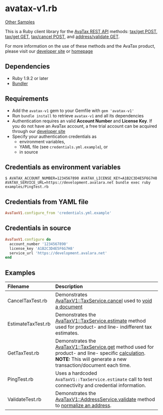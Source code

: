 avatax-v1.rb
=====================
[Other Samples](http://developer.avalara.com/avatax/sample-code)

This is a Ruby client library for the [AvaTax REST API](http://developer.avalara.com/avatax/tax/v1)
methods:
[tax/get POST](http://developer.avalara.com/avatax/tax/v1#getTax),
[tax/get GET](http://developer.avalara.com/avatax/tax/v1#estimateTax),
[tax/cancel POST](http://developer.avalara.com/avatax/tax/v1#cancelTax), and
[address/validate GET](http://developer.avalara.com/avatax/tax/v1#validateAddress).

For more information on the use of these methods and the AvaTax product, please
visit our [developer site](http://developer.avalara.com/) or [homepage](http://www.avalara.com/)

Dependencies
-----------
- Ruby 1.9.2 or later
- [Bundler](http://bundler.io)

Requirements
----------
- Add the `avatax-v1` gem to your Gemfile with `gem 'avatax-v1'`
- Run `bundle install` to retrieve `avatax-v1` and all its dependencies
- Authentication requires an valid **Account Number** and **License Key**. If you do not have an AvaTax account, a free trial account can be acquired through our [developer site](http://developer.avalara.com/avatax/get-started)
- Specify your authentication credentials as
  - environment variables,
  - YAML file (see `credentials.yml.example`), or
  - in source

Credentials as environment variables
------------------------------------
```shell
$ AVATAX_ACCOUNT_NUMBER=1234567890 AVATAX_LICENSE_KEY=A1B2C3D4E5F6G7H8 AVATAX_SERVICE_URL=https://development.avalara.net bundle exec ruby examples/PingTest.rb
```

Credentials from YAML file
--------------------------
```ruby
AvaTaxV1.configure_from 'credentials.yml.example'
```

Credentials in source
---------------------
```ruby
AvaTaxV1.configure do
  account_number '1234567890'
  license_key 'A1B2C3D4E5F6G7H8'
  service_url 'https://development.avalara.net'
end
```

Examples
--------

| Filename           | Description |
| :----------------- | :---------- |
| CancelTaxTest.rb   | Demonstrates [AvaTaxV1::TaxService.cancel](http://developer.avalara.com/avatax/tax/v1#cancelTax) used to [void a document](http://developer.avalara.com/avatax/tax/v1#voiding-documents) |
| EstimateTaxTest.rb | Demonstrates the [AvaTaxV1::TaxService.estimate](http://developer.avalara.com/avatax/tax/v1#estimateTax) method used for product- and line- indifferent tax estimates. |
| GetTaxTest.rb      | Demonstrates the [AvaTaxV1::TaxService.get](http://developer.avalara.com/avatax/tax/v1#getTax) method used for product- and line- specific [calculation](http://developer.avalara.com/avatax/calculating-tax). **NOTE:** This will generate a new transaction/document each time. |
| PingTest.rb        | Uses a hardcoded `AvaTaxV1::TaxService.estimate` call to test connectivity and credential information. |
| ValidateTest.rb    | Demonstrates the [AvaTaxV1::AddressService.validate](http://developer.avalara.com/avatax/tax/v1#validateAddress) method to [normalize an address](http://developer.avalara.com/avatax/address-validation). |
